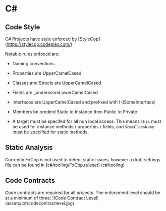 # C#

## Code Style

C# Projects have style enforced by [StyleCop] (https://stylecop.codeplex.com/)

Notable rules enfoced are:

* Naming conventions. 
 * Properties are UpperCamelCased
 * Classes and Structs are UpperCamelCased
 * Fields are _underscoreLowerCamelCased
 * Interfaces are UpperCamelCased and prefixed with I  (ISomeInterface)
 * Members be orederd Static to Instance then Public to Private

* A target must be specifed for all non local access. This means `this` must be used for instance methods / properties / fields, and `SomeClassName` must be specified for static methods.

## Static Analysis

Currently FxCop is not used to detect static issues, however a draft settings file can be found in [c#/tooling/FxCop.ruleset] (c#/tooling)

## Code Contracts

Code contracts are required for all projects. The enforcment level should be at a minimum of three: 
![Code Contract Level] (assets/c#/codecontractlevel.jpg)
